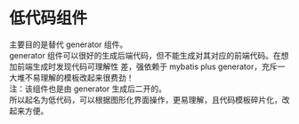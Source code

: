 # 低代码组件
主要目的是替代 generator 组件。   
generator 组件可以很好的生成后端代码，但不能生成对其对应的前端代码。在想加前端生成时发现代码可理解性
差，强依赖于 mybatis plus generator，充斥一大堆不易理解的模板改起来很费劲！  
注：该组件也是由 generator 生成后二开的。  
所以起名为低代码，可以根据图形化界面操作，更易理解，且代码模板碎片化，改起来方便。  